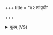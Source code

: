 +++
title = "४२ तां पृथी"

+++
<details><summary>मूलम् (VS)</summary>

तां पृथी॑ वै॒न्यो᳡धो॒क्तां कृ॒षिं च॑ स॒स्यं चा॑धोक्।  
</details>